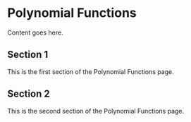 # Polynomial Functions

Content goes here.

## Section 1

This is the first section of the Polynomial Functions page.

## Section 2

This is the second section of the Polynomial Functions page.

